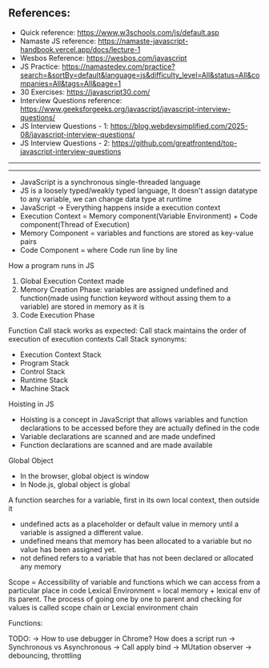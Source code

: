 References: 
---
 - Quick reference: https://www.w3schools.com/js/default.asp <br/>
 - Namaste JS reference: https://namaste-javascript-handbook.vercel.app/docs/lecture-1 <br/>
 - Wesbos Reference: https://wesbos.com/javascript <br/>
 - JS Practice: https://namastedev.com/practice?search=&sortBy=default&language=js&difficulty_level=All&status=All&companies=All&tags=All&page=1 <br/>
 - 30 Exercises: https://javascript30.com/ <br/>
 - Interview Questions reference: https://www.geeksforgeeks.org/javascript/javascript-interview-questions/ <br/>
 - JS Interview Questions - 1: https://blog.webdevsimplified.com/2025-08/javascript-interview-questions/ <br/>
 - JS Interview Questions - 2: https://github.com/greatfrontend/top-javascript-interview-questions
---
---
- JavaScript is a synchronous single-threaded language
- JS is a loosely typed/weakly typed language, It doesn't assign datatype to any variable, we can change data type at runtime
- JavaScript -> Everything happens inside a execution context
- Execution Context = Memory component(Variable Environment) + Code component(Thread of Execution)
- Memory Component = variables and functions are stored as key-value pairs
- Code Component = where Code run line by line

How a program runs in JS
 1. Global Execution Context made
 2. Memory Creation Phase: variables are assigned undefined and function(made using function keyword without assing them to a variable) are stored in memory as it is
 3. Code Execution Phase

Function Call stack works as expected: Call stack maintains the order of execution of execution contexts
Call Stack synonyms:
 - Execution Context Stack
 - Program Stack
 - Control Stack
 - Runtime Stack
 - Machine Stack

Hoisting in JS
 - Hoisting is a concept in JavaScript that allows variables and function declarations to be accessed before they are actually defined in the code
 - Variable declarations are scanned and are made undefined
 - Function declarations are scanned and are made available


Global Object
 - In the browser, global object is window
 - In Node.js, global object is global

A function searches for a variable, first in its own local context, then outside it

 - undefined acts as a placeholder or default value in memory until a variable is assigned a different value.
 - undefined means that memory has been allocated to a variable but no value has been assigned yet.
 - not defined refers to a variable that has not been declared or allocated any memory

Scope = Accessibility of variable and functions which we can access from a particular place in code
Lexical Environment = local memory + lexical env of its parent.
The process of going one by one to parent and checking for values is called scope chain or Lexcial environment chain

Functions:


TODO:
-> How to use debugger in Chrome? How does a script run
-> Synchronous vs Asynchronous
-> Call apply bind
-> MUtation observer
-> debouncing, throttling

